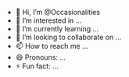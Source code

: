 - 👋 Hi, I’m @Occasionalities
- 👀 I’m interested in ...
- 🌱 I’m currently learning ...
- 💞️ I’m looking to collaborate on ...
- 📫 How to reach me ...
- 😄 Pronouns: ...
- ⚡ Fun fact: ...

<!---
Occasionalities/Occasionalities is a ✨ special ✨ repository because its `README.md` (this file) appears on your GitHub profile.
You can click the Preview link to take a look at your changes.
--->
